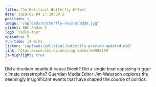 ```yaml
---
title: The Political Butterfly Effect
date: 2019-09-04 17:38:00 Z
position: 1
image: "/uploads/butterfly-rev2-ddad36.jpg"
client: BBC Radio 4
logo: radio-four
episodes: 5
run-time: 14 mins
listen: "/uploads/political-butterfly-preview-updated.mp3"
link: https://www.bbc.co.uk/programmes/m00081t8
is-highlight: true
---
```


Did a drunken headbutt cause Brexit? Did a single boat capsizing trigger climate catastrophe? Guardian Media Editor Jim Waterson explores the seemingly insignificant events that have shaped the course of politics.